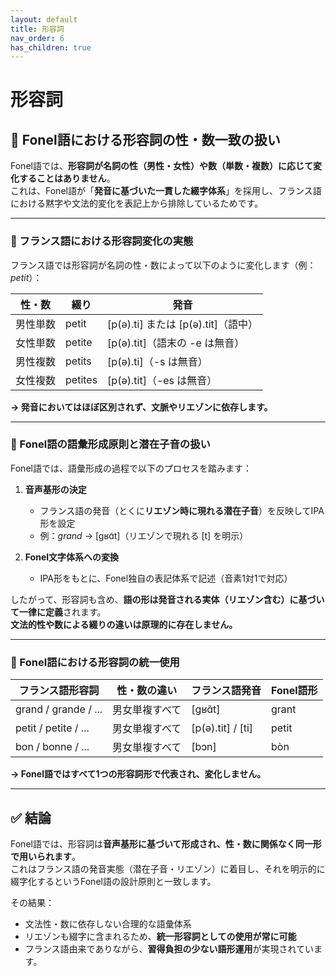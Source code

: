 ```yaml
---
layout: default
title: 形容詞
nav_order: 6
has_children: true
---
```

# 形容詞

## 🔹 Fonel語における形容詞の性・数一致の扱い

Fonel語では、**形容詞が名詞の性（男性・女性）や数（単数・複数）に応じて変化することはありません**。  
これは、Fonel語が「**発音に基づいた一貫した綴字体系**」を採用し、フランス語における黙字や文法的変化を表記上から排除しているためです。

---

### 🔸 フランス語における形容詞変化の実態

フランス語では形容詞が名詞の性・数によって以下のように変化します（例：_petit_）：

| 性・数   | 綴り    | 発音                                |
|----------|---------|-------------------------------------|
| 男性単数 | petit   | [p(ə).ti] または [p(ə).tit]（語中） |
| 女性単数 | petite  | [p(ə).tit]（語末の -e は無音）      |
| 男性複数 | petits  | [p(ə).ti]（-s は無音）              |
| 女性複数 | petites | [p(ə).tit]（-es は無音）            |

**→ 発音においてはほぼ区別されず、文脈やリエゾンに依存します。**

---

### 🔸 Fonel語の語彙形成原則と潜在子音の扱い

Fonel語では、語彙形成の過程で以下のプロセスを踏みます：

1. **音声基形の決定**  
   - フランス語の発音（とくに**リエゾン時に現れる潜在子音**）を反映してIPA形を設定  
   - 例：_grand_ → [gʁɑ̃t]（リエゾンで現れる [t] を明示）

2. **Fonel文字体系への変換**  
   - IPA形をもとに、Fonel独自の表記体系で記述（音素1対1で対応）

したがって、形容詞も含め、**語の形は発音される実体（リエゾン含む）に基づいて一律に定義**されます。  
**文法的性や数による綴りの違いは原理的に存在しません。**

---

### 🔸 Fonel語における形容詞の統一使用


| フランス語形容詞       | 性・数の違い           | フランス語発音      | Fonel語形  |
|------------------------|------------------------|---------------------|------------|
| grand / grande / ...   | 男女単複すべて         | [gʁɑ̃t]             | grant      |
| petit / petite / ...   | 男女単複すべて         | [p(ə).tit] / [ti]   | petit      |
| bon / bonne / ...      | 男女単複すべて         | [bɔn]               | bòn        |


**→ Fonel語ではすべて1つの形容詞形で代表され、変化しません。**

---

## ✅ 結論

Fonel語では、形容詞は**音声基形に基づいて形成され、性・数に関係なく同一形で用いられます**。  
これはフランス語の発音実態（潜在子音・リエゾン）に着目し、それを明示的に綴字化するというFonel語の設計原則と一致します。

その結果：

- 文法性・数に依存しない合理的な語彙体系  
- リエゾンも綴字に含まれるため、**統一形容詞としての使用が常に可能**  
- フランス語由来でありながら、**習得負担の少ない語形運用**が実現されています。
